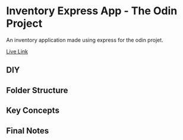 # Inventory Express App - The Odin Project

An inventory application made using express for the odin projet.

[Live Link]()

## DIY

## Folder Structure

## Key Concepts

## Final Notes
